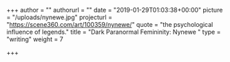 +++
author = ""
authorurl = ""
date = "2019-01-29T01:03:38+00:00"
picture = "/uploads/nynewe.jpg"
projecturl = "https://scene360.com/art/100359/nynewe/"
quote = "the psychological influence of legends."
title = "Dark Paranormal Femininity: Nynewe "
type = "writing"
weight = 7

+++
